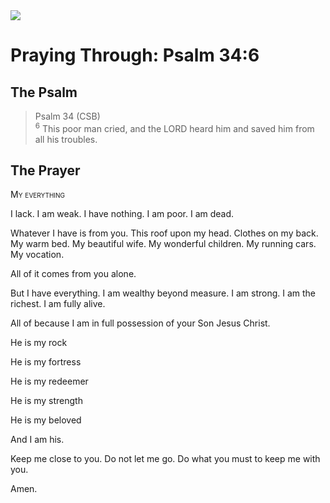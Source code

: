 <img class="intro-right" src="/images/art-paris-psalter.jpg">

# Praying Through: Psalm 34:6

## The Psalm

>Psalm 34 (CSB)  
><sup>6</sup> This poor man cried, and the LORD heard him and saved him from all his troubles. 

## The Prayer

<div style="font-variant: small-caps;">
My everything 
</div>

I lack.
  I am weak.
  I have nothing.
  I am poor.
   I am dead.

Whatever I have is from you.
  This roof upon my head.
  Clothes on my back.
  My warm bed.
  My beautiful wife.
  My wonderful children.
  My running cars.
  My vocation.

All of it comes from you alone.

But I have everything.
  I am wealthy beyond measure.
  I am strong.
  I am the richest.
  I am fully alive.

All of because I am in full possession of your Son Jesus Christ.

He is my rock

He is my fortress

He is my redeemer

He is my strength

He is my beloved

And I am his.

Keep me close to you.
  Do not let me go.
  Do what you must
  to keep me with you.

Amen.
